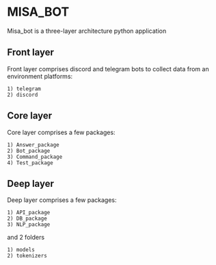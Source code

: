 # MISA_BOT

Misa_bot is a three-layer architecture python application

  ## Front layer

  Front layer comprises discord and telegram bots to collect data from an environment platforms:
  
    1) telegram
    2) discord
    
  ## Core layer

  Core layer comprises a few packages:
  
    1) Answer_package
    2) Bot_package
    3) Command_package
    4) Test_package

  ## Deep layer

  Deep layer comprises a few packages:
  
    1) API_package
    2) DB_package
    3) NLP_package

  and 2 folders
  
    1) models
    2) tokenizers
  
